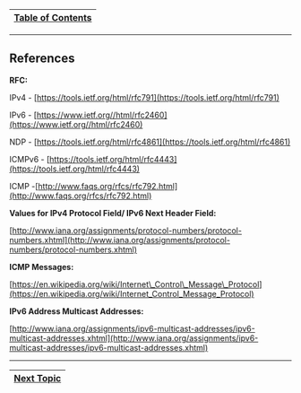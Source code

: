 |[Table of Contents](/00-Table-of-Contents.md)|
|---|

---
## References

**RFC:**

IPv4 - [https://tools.ietf.org/html/rfc791](https://tools.ietf.org/html/rfc791)

IPv6 - [https://www.ietf.org//html/rfc2460](https://www.ietf.org//html/rfc2460)

NDP - [https://tools.ietf.org/html/rfc4861](https://tools.ietf.org/html/rfc4861)

ICMPv6 - [https://tools.ietf.org/html/rfc4443](https://tools.ietf.org/html/rfc4443)

ICMP -[http://www.faqs.org/rfcs/rfc792.html](http://www.faqs.org/rfcs/rfc792.html)

**Values for IPv4 Protocol Field/ IPv6 Next Header Field:**

[http://www.iana.org/assignments/protocol-numbers/protocol-numbers.xhtml](http://www.iana.org/assignments/protocol-numbers/protocol-numbers.xhtml)

**ICMP Messages:**

[https://en.wikipedia.org/wiki/Internet\_Control\_Message\_Protocol](https://en.wikipedia.org/wiki/Internet_Control_Message_Protocol)

**IPv6 Address Multicast Addresses:**

[http://www.iana.org/assignments/ipv6-multicast-addresses/ipv6-multicast-addresses.xhtml](http://www.iana.org/assignments/ipv6-multicast-addresses/ipv6-multicast-addresses.xhtml)


---

|[Next Topic](/05-osi-layer-3/intro-to-internet-protocol.md)|
|---|
